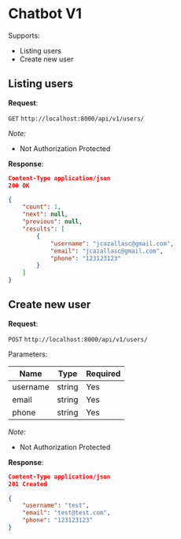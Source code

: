 # Chatbot V1
Supports:
- Listing users
- Create new user

## Listing users

**Request**:

`GET` `http://localhost:8000/api/v1/users/`

*Note:*

- Not Authorization Protected

**Response**:

```json
Content-Type application/json
200 OK

{
    "count": 1,
    "next": null,
    "previous": null,
    "results": [
        {
            "username": "jcazallasc@gmail.com",
            "email": "jcazallasc@gmail.com",
            "phone": "123123123"
        }
    ]
}
```

## Create new user

**Request**:

`POST` `http://localhost:8000/api/v1/users/`

Parameters:

Name       | Type   | Required |
-----------|--------|----------|
username   | string | Yes      |
email      | string | Yes      |
phone      | string | Yes      |

*Note:*

- Not Authorization Protected

**Response**:

```json
Content-Type application/json
201 Created

{
    "username": "test",
    "email": "test@test.com",
    "phone": "123123123"
}
```